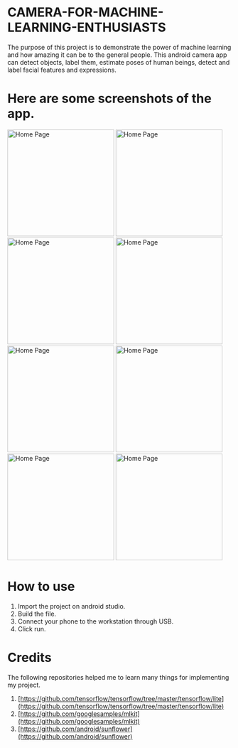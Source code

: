 # CAMERA-FOR-MACHINE-LEARNING-ENTHUSIASTS
The purpose of this project is to demonstrate the power of machine learning and how amazing it can be to the general people. This android camera app can detect objects, label them, estimate poses of human beings, detect and label facial features and expressions.

# Here are some screenshots of the app.

<img src="https://drive.google.com/uc?export=view&id=1CS7lK9g2s4gnY0t-7EVMeeBxovssj-dg" alt="Home Page" width="240"/> <img src="https://drive.google.com/uc?export=view&id=1CS7lK9g2s4gnY0t-7EVMeeBxovssj-dg" alt="Home Page" width="240"/>
<img src="https://drive.google.com/uc?export=view&id=1CS7lK9g2s4gnY0t-7EVMeeBxovssj-dg" alt="Home Page" width="240"/> <img src="https://drive.google.com/uc?export=view&id=1CS7lK9g2s4gnY0t-7EVMeeBxovssj-dg" alt="Home Page" width="240"/>
<img src="https://drive.google.com/uc?export=view&id=1CS7lK9g2s4gnY0t-7EVMeeBxovssj-dg" alt="Home Page" width="240"/> <img src="https://drive.google.com/uc?export=view&id=1CS7lK9g2s4gnY0t-7EVMeeBxovssj-dg" alt="Home Page" width="240"/>
<img src="https://drive.google.com/uc?export=view&id=1CS7lK9g2s4gnY0t-7EVMeeBxovssj-dg" alt="Home Page" width="240"/> <img src="https://drive.google.com/uc?export=view&id=1CS7lK9g2s4gnY0t-7EVMeeBxovssj-dg" alt="Home Page" width="240"/>

# How to use

1. Import the project on android studio.<br/>
2. Build the file.<br/>
3. Connect your phone to the workstation through USB.<br/>
4. Click run.

# Credits

The following repositories helped me to learn many things for implementing my project.
1. [https://github.com/tensorflow/tensorflow/tree/master/tensorflow/lite](https://github.com/tensorflow/tensorflow/tree/master/tensorflow/lite)<br/>
2. [https://github.com/googlesamples/mlkit](https://github.com/googlesamples/mlkit)
3. [https://github.com/android/sunflower](https://github.com/android/sunflower)
